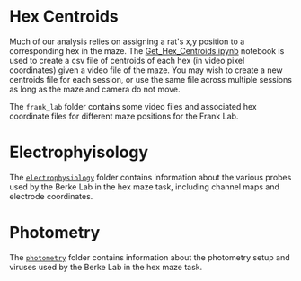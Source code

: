 # Hex Centroids
Much of our analysis relies on assigning a rat's x,y position to a corresponding hex in the maze.
The [Get_Hex_Centroids.ipynb](Get_Hex_Centroids.ipynb) notebook is used to create a csv file of centroids of each hex (in video pixel coordinates) given a video file of the maze. You may wish to create a new centroids file for each session, or use the same file across multiple sessions as long as the maze and camera do not move.

The `frank_lab` folder contains some video files and associated hex coordinate files for different maze positions for the Frank Lab.

# Electrophyisology
The [`electrophysiology`](electrophysiology/README.md) folder contains information about the various probes used by the Berke Lab in the hex maze task, including channel maps and electrode coordinates.

# Photometry
The [`photometry`](photometry/README.md) folder contains information about the photometry setup and viruses used by the Berke Lab in the hex maze task.